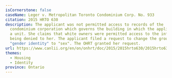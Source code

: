 ```yaml
---
isCornerstone: false
caseName: Leger v. Metropolitan Toronto Condominium Corp. No. 933
citation: 2015 HRTO 630
description: The applicant was not permitted access to records of the
  condominium corporation which governs the building in which the applicant owns
  a unit. She claims that white owners were permitted access to the information
  being denied to her. The applicant filed a request to change the ground of
  "gender identity" to "sex". The OHRT granted her request.
url: https://www.canlii.org/en/on/onhrt/doc/2015/2015hrto630/2015hrto630.html?resultIndex=1
themes:
  - Housing
  - Identity
province: Ontario
---
```

